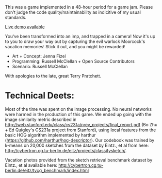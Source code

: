 This was a game implemented in a 48-hour period for a game jam.  Please don't judge the code quality/maintainability as indicitive of my usual standards.

[Live demo available](http://russellmcc.github.io/ld37-imp/)

You've been transformed into an imp, and trapped in a camera!
Now it's up to you to draw your way out by capturing the evil warlock Moorcock's vacation memories!
Stick it out, and you might be rewarded!

- Art + Concept: Jenna Fizel
- Programming: Russell McClellan + Open Source Contributors
- Scenario: Russell McClellan


With apologies to the late, great Terry Pratchett.

# Technical Deets:

Most of the time was spent on the image processing.  No neural networks were harmed in the production of this game.  We ended up going with the image similarity metric described in http://web.stanford.edu/class/cs231a/prev_projects/final_report.pdf (Bo Zhu + Ed Quigley's CS231a project from Stanford), using local features from the basic HOG algorithm implemented by harthur (https://github.com/harthur/hog-descriptor).  Our codebook was trained by k-means on 20,000 sketches from the dataset by Eintz., et al from here: http://cybertron.cg.tu-berlin.de/eitz/projects/classifysketch/.

Vacation photos provided from the sketch retrieval benchmark dataset by Eintz., et al available here: http://cybertron.cg.tu-berlin.de/eitz/tvcg_benchmark/index.html
